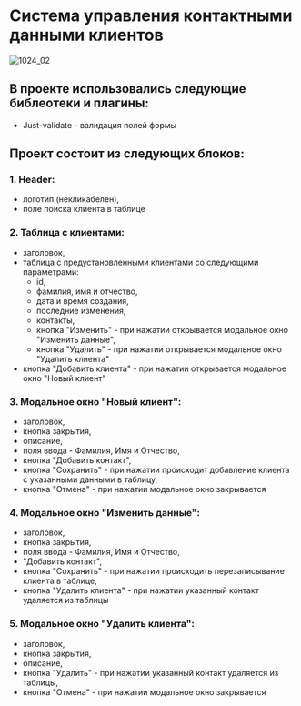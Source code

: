 # Система управления контактными данными клиентов

![1024_02](https://user-images.githubusercontent.com/106194295/209466125-96d5182b-655f-4256-9464-dafd0ac5e512.jpg)

## В проекте использовались следующие библеотеки и плагины:
- Just-validate - валидация полей формы

## Проект состоит из следующих блоков:

### 1. Header:
- логотип (некликабелен),
- поле поиска клиента в таблице

### 2. Таблица с клиентами:
- заголовок,
- таблица с предустановленными клиентами со следующими параметрами:
  - id,
  - фамилия, имя и отчество,
  - дата и время создания,
  - последние изменения,
  - контакты,
  - кнопка "Изменить" - при нажатии открывается модальное окно "Изменить данные",
  - кнопка "Удалить" - при нажатии открывается модальное окно "Удалить клиента"
- кнопка "Добавить клиента" - при нажатии открывается модальное окно "Новый клиент"

### 3. Модальное окно "Новый клиент":
- заголовок,
- кнопка закрытия,
- описание,
- поля ввода - Фамилия, Имя и Отчество,
- кнопка "Добавить контакт",
- кнопка "Сохранить" - при нажатии происходит добавление клиента с указанными данными в таблицу,
- кнопка "Отмена" - при нажатии модальное окно закрывается

### 4. Модальное окно "Изменить данные":
- заголовок,
- кнопка закрытия,
- поля ввода - Фамилия, Имя и Отчество,
- "Добавить контакт",
- кнопка "Сохранить" - при нажатии происходить перезаписывание клиента в таблице,
- кнопка "Удалить клиента" - при нажатии указанный контакт удаляется из таблицы

### 5. Модальное окно "Удалить клиента":
- заголовок,
- кнопка закрытия,
- описание,
- кнопка "Удалить" - при нажатии указанный контакт удаляется из таблицы,
- кнопка "Отмена" - при нажатии модальное окно закрывается
